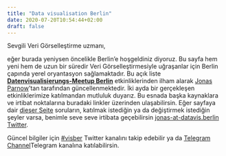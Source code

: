 ```yaml
---
title: "Data visualisation Berlin"
date: 2020-07-20T10:54:44+02:00
draft: false
---
```

Sevgili Veri Görselleştirme uzmanı,

eğer burada yeniysen öncelikle Berlin’e hoşgeldiniz diyoruz. Bu sayfa hem yeni hem de uzun bir süredir Veri Görselleştirmesiyle uğraşanlar için Berlin çapında yerel oryantasyon sağlamaktadır. Bu açık liste **[Datenvisualisierungs-Meetup Berlin](https://www.meetup.com/de-DE/Data-Visualization-Berlin/)** etkinliklerinden ilham alarak [Jonas Parnow](https://jonasparnow.com)'tan tarafından güncellenmektedir. İki ayda bir gerçekleşen etkinliklerimize katılmandan mutluluk duyarız. Bu esnada başka kaynaklara ve irtibat noktalarına buradaki linkler üzerinden ulaşabilirsin. Eğer sayfaya dair [dieser Seite](https://github.com/Data-Visualization-Berlin/Datavis-Berlin-Website) soruların, katılmak istediğin ya da değiştirmek istediğin şeyler varsa, benimle seve seve irtibata geçebilirsin [jonas-at-datavis.berlin](mailto:jonas-at-datavis.berlin) [Twitter](https://twitter.com/zeto).

Güncel bilgiler için [#visber](https://twitter.com/hashtag/visber) Twitter kanalını takip edebilir ya da [Telegram Channel](http://t.me/visber)Telegram kanalına katılabilirsin.
